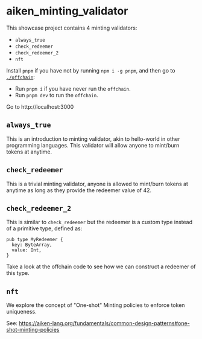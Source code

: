 # aiken_minting_validator

This showcase project contains 4 minting validators:

- `always_true`
- `check_redeemer`
- `check_redeemer_2`
- `nft`

Install `pnpm` if you have not by running `npm i -g pnpm`, and then go to [`./offchain`](./offchain):

- Run `pnpm i` if you have never run the `offchain`.
- Run `pnpm dev` to run the `offchain`.

Go to http://localhost:3000

## `always_true`

This is an introduction to minting validator, akin to hello-world in other programming languages. This validator will allow anyone to mint/burn tokens at anytime.

## `check_redeemer`

This is a trivial minting validator, anyone is allowed to mint/burn tokens at anytime as long as they provide the redeemer value of 42.

## `check_redeemer_2`

This is similar to `check_redeemer` but the redeemer is a custom type instead of a primitive type, defined as:

```gleam
pub type MyRedeemer {
  key: ByteArray,
  value: Int,
}
```

Take a look at the offchain code to see how we can construct a redeemer of this type.

## `nft`

We explore the concept of "One-shot" Minting policies to enforce token uniqueness.

See: https://aiken-lang.org/fundamentals/common-design-patterns#one-shot-minting-policies
